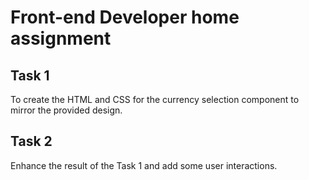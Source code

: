 # Front-end Developer home assignment

## Task 1
To create the HTML and CSS for the currency selection component to mirror the provided design.

## Task 2
Enhance the result of the Task 1 and add some user interactions.
